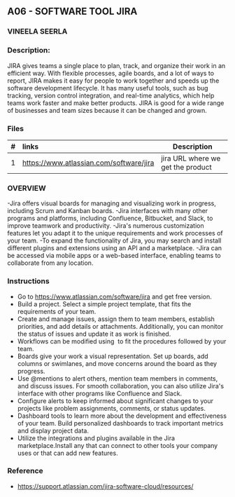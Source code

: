 ## A06 - SOFTWARE TOOL JIRA
### VINEELA SEERLA
### Description:

JIRA gives teams a single place to plan, track, and organize their work in an efficient way.
With flexible processes, agile boards, and a lot of ways to report, JIRA makes it easy for people to work together and speeds up the software development lifecycle.
It has many useful tools, such as bug tracking, version control integration, and real-time analytics, which help teams work faster and make better products.
JIRA is good for a wide range of businesses and team sizes because it can be changed and grown.



### Files

|   #   | links           | Description                                        |
| :---: | :--------------- | -------------------------------------------------- |
|   1   |https://www.atlassian.com/software/jira | jira URL where we get the product     |

### OVERVIEW

-Jira offers visual boards for managing and visualizing work in progress, including Scrum and Kanban boards.
-Jira interfaces with many other programs and platforms, including Confluence, Bitbucket, and Slack, to improve teamwork and productivity.
-Jira's numerous customization features let you adapt it to the unique requirements and work processes of your team.
-To expand the functionality of Jira, you may search and install different plugins and extensions using an API and a marketplace.
-Jira can be accessed via mobile apps or a web-based interface, enabling teams to collaborate from any location.

### Instructions
- Go to https://www.atlassian.com/software/jira and get free version.
- Build a project. Select a simple project template, that fits the requirements of your team.
- Create and manage issues, assign them to team members, establish priorities, and add details or attachments. Additionally, you can monitor the status of issues and update it as work is finished.
- Workflows can be modified using  to fit the procedures followed by your team.
- Boards give your work a visual representation. Set up boards, add columns or swimlanes, and move concerns around the board as they progress.
- Use @mentions to alert others, mention team members in comments, and discuss issues. For smooth collaboration, you can also utilize Jira's interface with other programs like Confluence and Slack.
- Configure alerts to keep informed about significant changes to your projects like problem assignments, comments, or status updates.
- Dashboard tools to learn more about the development and effectiveness of your team. Build personalized dashboards to track important metrics and display project data.
- Utilize the integrations and plugins available in the Jira marketplace.Install any that can connect to other tools your company uses or that can add new features.


### Reference
- https://support.atlassian.com/jira-software-cloud/resources/
